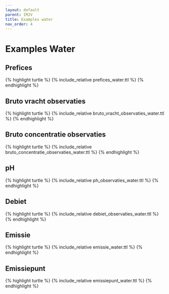 ```yaml
---
layout: default
parent: IMJV
title: Examples water
nav_order: 4
---
```


# Examples Water

## Prefices

{% highlight turtle %}
{% include_relative prefices_water.ttl %}
{% endhighlight %}

## Bruto vracht observaties

{% highlight turtle %}
{% include_relative bruto_vracht_observaties_water.ttl %}
{% endhighlight %}

## Bruto concentratie observaties

{% highlight turtle %}
{% include_relative bruto_concentratie_observaties_water.ttl %}
{% endhighlight %}

## pH

{% highlight turtle %}
{% include_relative ph_observaties_water.ttl %}
{% endhighlight %}

## Debiet

{% highlight turtle %}
{% include_relative debiet_observaties_water.ttl %}
{% endhighlight %}

## Emissie

{% highlight turtle %}
{% include_relative emissie_water.ttl %}
{% endhighlight %}

## Emissiepunt

{% highlight turtle %}
{% include_relative emissiepunt_water.ttl %}
{% endhighlight %}